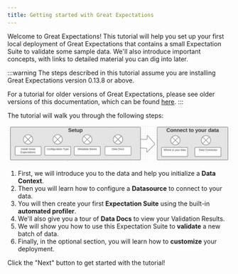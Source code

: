 ```yaml
---
title: Getting started with Great Expectations
---
```


Welcome to Great Expectations! This tutorial will help you set up your first local deployment of Great Expectations that contains a small Expectation Suite to validate some sample data. We'll also introduce important concepts, with links to detailed material you can dig into later.

:::warning
The steps described in this tutorial assume you are installing Great Expectations version 0.13.8 or above.

For a tutorial for older versions of Great Expectations, please see older versions of this documentation, which can be found [here](https://docs.greatexpectations.io/en/latest/guides/tutorials.html).
:::

The tutorial will walk you through the following steps:

![minimap](../../images/minimap.png)

1. First, we will introduce you to the data and help you initialize a **Data Context**.
1. Then you will learn how to configure a **Datasource** to connect to your data.
1. You will then create your first **Expectation Suite** using the built-in **automated profiler**.
1. We'll also give you a tour of **Data Docs** to view your Validation Results.
1. We will show you how to use this Expectation Suite to **validate** a new batch of data.
1. Finally, in the optional section, you will learn how to **customize** your deployment.

Click the "Next" button to get started with the tutorial!
